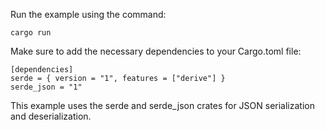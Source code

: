 Run the example using the command: 
```
cargo run
```

Make sure to add the necessary dependencies to your Cargo.toml file:
```
[dependencies]
serde = { version = "1", features = ["derive"] }
serde_json = "1"
```

This example uses the serde and serde_json crates for JSON serialization and deserialization.


